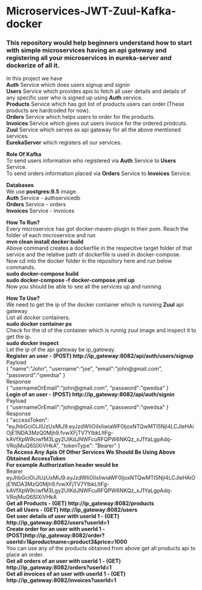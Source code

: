 # Microservices-JWT-Zuul-Kafka-docker
### This repository would help beginners understand how to start with simple microservices having an api gateway and registering all your microservices in eureka-server and dockerize of all it.
<p>  
  In this project we have</br>
  <b>Auth</b> Service which does users signup and signin </br>
  <b>Users</b> Service which provides apis to fetch all user details and details of any specific user who is signed up using <b>Auth</b> service.</br>
  <b>Products</b> Service which has got list of products users can order.(These products are hardcoded for now).</br>
  <b>Orders</b> Service which helps users to order for the products. </br>
  <b>Invoices</b> Service which gives out users invoice for the ordered prodcuts.</br>
  <b>Zuul</b> Service which serves as api gateway for all the above mentioned services.</br>
  <b>EurekaServer</b> which registers all our services. </br>
</p>
<p>
  <b>Role Of Kafka</b> </br>
  To send users information who registered via <b>Auth</b> Service to <b>Users</b> Service.</br>
  To send orders information placed via <b>Orders</b> Service to <b>Invoices</b> Service. </br>
</p>
<p>
  <b>Databases</b> </br>
  We use <b>postgres:9.5</b> image.</br>
  <b>Auth</b> Service - authservicedb </br>
  <b>Orders</b> Service - orders </br>
  <b>Invoices</b> Service - invoices </br> 
</p>
<p>
  <b>How To Run?</b> </br>
  Every microservice has got docker-maven-plugin in their pom. Reach the folder of each microservice and run </br>
  <b> mvn clean install docker:build </b> </br>
  Above command creates a dockerfile in the respecitve target folder of that service and the relative path of dockerfile is     used in docker-compose.</br>
  Now cd into the docker folder in the repository here and run below commands.</br>
  <b>sudo docker-compose build</b> </br>
  <b>sudo docker-compose -f docker-compose.yml up</b> </br>
  Now you should be able to see all the services up and running
</p>
<p>
  <b>How To Use?</b> </br>
  We need to get the ip of the docker container which is running <b>Zuul</b> api gateway</br>
  List all docker containers.</br>
  <b>sudo docker container ps</b></br>
  Check for the id of the container which is runnig zuul image and inspect it to get the ip.</br>
  <b>sudo docker inspect <container_id></b></br>
  Let the ip of the api gateway be ip_gateway. </br>
  <b> Register an user - (POST) http://ip_gateway:8082/api/auth/users/signup</b> </br>
  Payload </br>
  {
  "name":"John",
  "username":"joe",
  "email":"john@gmail.com",
  "password":"qwedsa"
  }</br>
  Response</br>
  {
   "usernameOrEmail":"john@gmail.com",
   "password":"qwedsa"
  }</br>
 <b> Login of an user - (POST) http://ip_gateway:8082/api/auth/signin </b> </br>
  Payload </br>
  {
  "usernameOrEmail":"john@gmail.com",
  "password":"qwedsa"
  }</br>
  Response</br>
  {
  "accessToken": "eyJhbGciOiJIUzUxMiJ9.eyJzdWIiOiIxIiwiaWF0IjoxNTQwMTI5NjI4LCJleHAiOjE1NDA3MzQ0Mjh9.fvwXFjTV7YlbkLItFg-              kAVfXpW9ciwfM3Lgy2UIKdJNWFcuRFQPW6NKQz_xJ1YaLgpAdq-VRojMuQ6SIXiVHkA",
   "tokenType": "Bearer"
}</br>
<b> To Access Any Apis Of Other Services We Should Be Using Above Obtained AccessToken </b> </br>
<b> For example Authorization header would be </b></br> 
Bearer eyJhbGciOiJIUzUxMiJ9.eyJzdWIiOiIxIiwiaWF0IjoxNTQwMTI5NjI4LCJleHAiOjE1NDA3MzQ0Mjh9.fvwXFjTV7YlbkLItFg-              kAVfXpW9ciwfM3Lgy2UIKdJNWFcuRFQPW6NKQz_xJ1YaLgpAdq-VRojMuQ6SIXiVHkA </br>
<b>Get all Products - (GET) http://ip_gateway:8082/products</b></br>
<b>Get all Users - (GET) http://ip_gateway:8082/users</b></br>
<b>Get user details of user with userId 1 - (GET)  http://ip_gateway:8082/users?userId=1</b></br>
<b>Create order for an user with userId 1 - (POST)http://ip_gateway:8082/order?userId=1&productname=product3&price=1000</b></br>
You can use any of the products obtained from above get all products api to place an order.</br>
<b>Get all orders of an user with userId 1 - (GET) http://ip_gateway:8082/orders?userId=1</b></br>
<b>Get all invoices of an user with userId 1 - (GET) http://ip_gateway:8082/invoices?userId=1</b></br>
</p>
